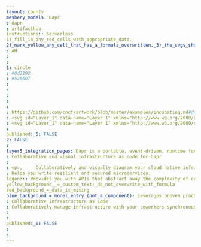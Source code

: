 ```yaml
---
layout: county 
meshery_models: Dapr
: dapr
: artifacthub
instructions:: Serverless
1)_fill_in_any_red_cells_with_appropriate_data.
2)_mark_yellow_any_cell_that_has_a_formula_overwritten._3)_the_svgs_shouldn't_have_xml_header_they_are_added_programmatically_through_workflows: Framework
: AH
: 
: 
1: circle
: #0d2192
: #5266D7
: 
: 
: 
: 
: 
: https://github.com/cncf/artwork/blob/master/examples/incubating.md#dapr-logos
: <svg id="Layer_1" data-name="Layer 1" xmlns="http://www.w3.org/2000/svg" viewBox="0 0 480 255.60879"><defs><style>.cls-1{fill:#0d2192;}.cls-2{fill:#fff;isolation:isolate;opacity:0.08;}</style></defs><rect id="Rectangle-4" class="cls-1" x="99.78042" y="11.18938" width="282.15168" height="198.57274" rx="5.49347"/><rect id="Rectangle-4-2" data-name="Rectangle-4" class="cls-2" x="99.78042" y="11.18938" width="104.36936" height="198.57274"/><rect id="Rectangle-3" class="cls-1" x="10.67987" y="196.95093" width="456.64027" height="47.65952" rx="10.21827"/><rect id="Rectangle-4-3" data-name="Rectangle-4" class="cls-2" x="10.67987" y="196.95093" width="141.28521" height="58.65786"/></svg>
: <svg id="Layer_1" data-name="Layer 1" xmlns="http://www.w3.org/2000/svg" viewBox="0 0 480 255.60879"><defs><style>.cls-1,.cls-2{fill:#fff;}.cls-2{isolation:isolate;opacity:0.08;}</style></defs><rect id="Rectangle-4" class="cls-1" x="99.78042" y="11.18938" width="282.15168" height="198.57274" rx="5.49347"/><rect id="Rectangle-4-2" data-name="Rectangle-4" class="cls-2" x="99.78042" y="11.18938" width="104.36936" height="198.57274"/><rect id="Rectangle-3" class="cls-1" x="10.67987" y="196.95093" width="456.64027" height="47.65952" rx="10.21827"/><rect id="Rectangle-4-3" data-name="Rectangle-4" class="cls-2" x="10.67987" y="196.95093" width="141.28521" height="58.65786"/></svg>
: 
published:_5: FALSE
2: FALSE
: 
layer5_integration_pages: Dapr is a portable, event-driven, runtime for building distributed applications across cloud and edge.
: Collaborative and visual infrastructure as code for Dapr
: 
: <p>,     Collaboratively and visually diagram your cloud native infrastructure with GitOps-style pipeline integration. Design, test, and manage configuration your Kubernetes-based, containerized applications as a visual topology., </p>, <p>,     Looking for best practice cloud native design and deployment best practices? Choose from thousands of pre-built components in MeshMap. Choose from hundreds of ready-made design patterns by importing templates from Meshery Catalog or use our low code designer, MeshMap, to create and deploy your own cloud native infrastructure designs., </p>
: Helps you write resilient and secured microservices.
legend:: Provides you with APIs that abstract away the complexity of common challenges developers encounter regularly when building distributed applications.
yellow_background__=_custom_text;_do_not_overwrite_with_formula
red_background_=_data_is_mising
blue_background_=_model_entry_(not_a_component): Leverages proven practices for distributed application development that enable you to build resilient, secured systems.
: Collaborative Infrastructure as Code
: Collaboratively manage infrastructure with your coworkers synchronously sharing the same designs.
: 
: 
published:_0: FALSE
: 
: 
---
```

